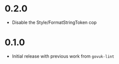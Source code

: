 # 0.2.0

* Disable the Style/FormatStringToken cop

# 0.1.0

* Initial release with previous work from `govuk-lint`
